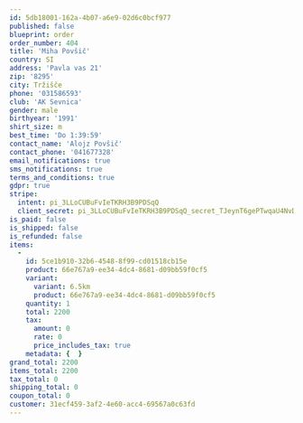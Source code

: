 ```yaml
---
id: 5db18001-162a-4b07-a6e9-02d6c0bcf977
published: false
blueprint: order
order_number: 404
title: 'Miha Povšič'
country: SI
address: 'Pavla vas 21'
zip: '8295'
city: Tržišče
phone: '031586593'
club: 'AK Sevnica'
gender: male
birthyear: '1991'
shirt_size: m
best_time: 'Do 1:39:59'
contact_name: 'Alojz Povšič'
contact_phone: '041677328'
email_notifications: true
sms_notifications: true
terms_and_conditions: true
gdpr: true
stripe:
  intent: pi_3LLoCUBuFvIeTKRH3B9PDSqQ
  client_secret: pi_3LLoCUBuFvIeTKRH3B9PDSqQ_secret_TJeynT6gePTwqaU4NvDW1Ch4w
is_paid: false
is_shipped: false
is_refunded: false
items:
  -
    id: 5ce1b910-32b6-4548-8f99-cd01518cb15e
    product: 66e767a9-ee34-4dc4-8681-d09bb59f0cf5
    variant:
      variant: 6.5km
      product: 66e767a9-ee34-4dc4-8681-d09bb59f0cf5
    quantity: 1
    total: 2200
    tax:
      amount: 0
      rate: 0
      price_includes_tax: true
    metadata: {  }
grand_total: 2200
items_total: 2200
tax_total: 0
shipping_total: 0
coupon_total: 0
customer: 31ecf459-3af2-4e60-acc4-69567a0c63fd
---
```

